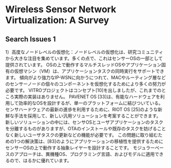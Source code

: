 Wireless Sensor Network Virtualization: A Survey
============================================================


## Search Issues 1

1）高度なノードレベルの仮想化：ノードレベルの仮想化は、研究コミュニティから大きな注目を集めています。多くの点で、これはセンサーOSの一部として提供されています。
OSの上で動作するマルチスレッドOSやアプリケーション固有の仮想マシン（VM）は、アプリケーションタスクの同時実行をサポートできます。
傾向がより強力なIP-WSNに向かうにつれて、MACやルーティング層などのセンサーノードの個々のコンポーネントを仮想化するためにより多くの努力が必要です。
VITROプロジェクトはコンセプト[10]を出しましたが、これまでのところ実際の実装はありません。 PAVENET OS [33]は、有能なハードウェアを利用して効率的なOSを設計するが、単一のプラットフォームに結びついている。
センサハードウェアの最新の進歩を利用するために、RIOT OS [25]のような新鮮な手法を採用して、新しい汎用ソリューションを考案することができます。
新しいソリューションの中には、センサOSとユーザアプリケーションのタスクを分離するものがありますが、OTAのインストールや既存のタスクを妨げることなく新しいユーザタスクの更新などの機能が必要です。
この問題に取り組むための1つの解決策は、[83]のようにアプリケーションの移植性を提供するためにセンサーOSの上で動作する抽象レイヤーを設計することです。
モジュラーベースのアプローチは、異機種OS、プログラミング言語、およびモデルに適用できるので、はるかに優れています。
